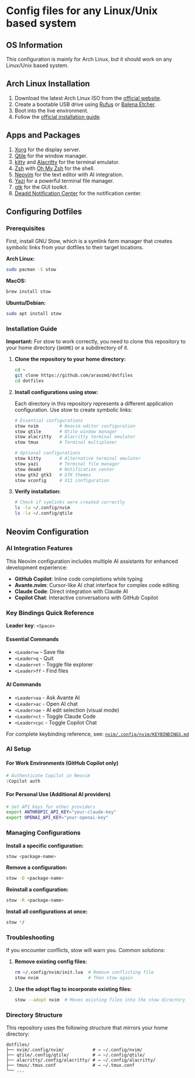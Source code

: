 # Config files for any Linux/Unix based system

## OS Information

This configuration is mainly for Arch Linux, but it should work on any 
Linux/Unix based system.

## Arch Linux Installation

1. Download the latest Arch Linux ISO from the [official website](https://www.archlinux.org/download/).
2. Create a bootable USB drive using [Rufus](https://rufus.ie/) or [Balena Etcher](https://www.balena.io/etcher/).
3. Boot into the live environment.
4. Follow the [official installation guide](https://wiki.archlinux.org/title/Installation_guide#Installation).

## Apps and Packages

1. [Xorg](https://www.x.org/wiki/) for the display server.
2. [Qtile](http://www.qtile.org/) for the window manager.
3. [kitty](https://sw.kovidgoyal.net/kitty/) and [Alacritty](https://alacritty.org/) for the terminal emulator.
4. [Zsh](https://www.zsh.org/) with [Oh My Zsh](https://ohmyz.sh/) for the shell.
5. [Neovim](https://neovim.io/) for the text editor with AI integration.
6. [Yazi](https://github.com/sxyazi/yazi) for a powerful terminal file manager.
7. [gtk](https://www.gtk.org/) for the GUI toolkit.
8. [Deadd Notification Center](https://github.com/phuhl/linux_notification_center) for the notification center.

## Configuring Dotfiles

### Prerequisites

First, install GNU Stow, which is a symlink farm manager that creates symbolic links from your dotfiles to their target locations.

**Arch Linux:**
```bash
sudo pacman -S stow
```

**MacOS:**
```bash
brew install stow
```

**Ubuntu/Debian:**
```bash
sudo apt install stow
```

### Installation Guide

**Important:** For stow to work correctly, you need to clone this repository to your home directory (`$HOME`) or a subdirectory of it.

1. **Clone the repository to your home directory:**
   ```bash
   cd ~
   git clone https://github.com/araozmd/dotfiles
   cd dotfiles
   ```

2. **Install configurations using stow:**
   
   Each directory in this repository represents a different application configuration. Use stow to create symbolic links:

   ```bash
   # Essential configurations
   stow nvim        # Neovim editor configuration
   stow qtile       # Qtile window manager
   stow alacritty   # Alacritty terminal emulator
   stow tmux        # Terminal multiplexer
   
   # Optional configurations
   stow kitty       # Alternative terminal emulator
   stow yazi        # Terminal file manager
   stow deadd       # Notification center
   stow gtk2 gtk3   # GTK themes
   stow xconfig     # X11 configuration
   ```

3. **Verify installation:**
   ```bash
   # Check if symlinks were created correctly
   ls -la ~/.config/nvim
   ls -la ~/.config/qtile
   ```

## Neovim Configuration

### AI Integration Features
This Neovim configuration includes multiple AI assistants for enhanced development experience:

- **GitHub Copilot**: Inline code completions while typing
- **Avante.nvim**: Cursor-like AI chat interface for complex code editing
- **Claude Code**: Direct integration with Claude AI
- **Copilot Chat**: Interactive conversations with GitHub Copilot

### Key Bindings Quick Reference

**Leader key**: `<Space>`

#### Essential Commands
- `<Leader>w` - Save file
- `<Leader>q` - Quit
- `<Leader>nt` - Toggle file explorer
- `<Leader>ff` - Find files

#### AI Commands
- `<Leader>aa` - Ask Avante AI
- `<Leader>ac` - Open AI chat
- `<Leader>ae` - AI edit selection (visual mode)
- `<Leader>ct` - Toggle Claude Code
- `<Leader>cpc` - Toggle Copilot Chat

For complete keybinding reference, see: [`nvim/.config/nvim/KEYBINDINGS.md`](nvim/.config/nvim/KEYBINDINGS.md)

### AI Setup

#### For Work Environments (GitHub Copilot only)
```bash
# Authenticate Copilot in Neovim
:Copilot auth
```

#### For Personal Use (Additional AI providers)
```bash
# Set API keys for other providers
export ANTHROPIC_API_KEY="your-claude-key"
export OPENAI_API_KEY="your-openai-key"
```

### Managing Configurations

**Install a specific configuration:**
```bash
stow <package-name>
```

**Remove a configuration:**
```bash
stow -D <package-name>
```

**Reinstall a configuration:**
```bash
stow -R <package-name>
```

**Install all configurations at once:**
```bash
stow */
```

### Troubleshooting

If you encounter conflicts, stow will warn you. Common solutions:

1. **Remove existing config files:**
   ```bash
   rm ~/.config/nvim/init.lua  # Remove conflicting file
   stow nvim                   # Then stow again
   ```

2. **Use the adopt flag to incorporate existing files:**
   ```bash
   stow --adopt nvim  # Moves existing files into the stow directory
   ```

### Directory Structure

This repository uses the following structure that mirrors your home directory:
```
dotfiles/
├── nvim/.config/nvim/           # → ~/.config/nvim/
├── qtile/.config/qtile/         # → ~/.config/qtile/
├── alacritty/.config/alacritty/ # → ~/.config/alacritty/
├── tmux/.tmux.conf              # → ~/.tmux.conf
└── ...
```
